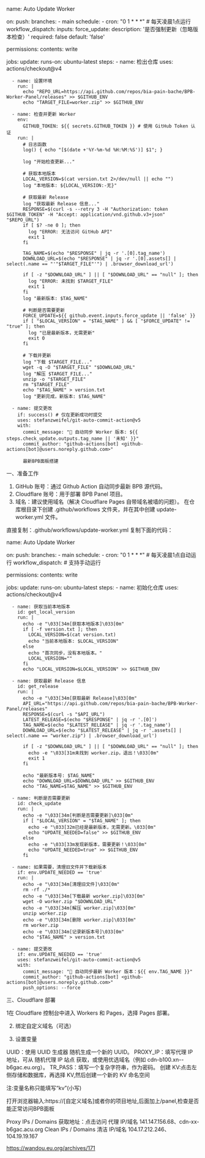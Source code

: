 name: Auto Update Worker

on:
  push:
    branches:
      - main
  schedule:
    - cron: "0 1 * * *" # 每天凌晨1点运行
  workflow_dispatch:
    inputs:
      force_update:
        description: '是否强制更新（忽略版本检查）'
        required: false
        default: 'false'

permissions:
  contents: write

jobs:
  update:
    runs-on: ubuntu-latest
    steps:
      - name: 检出仓库
        uses: actions/checkout@v4

      - name: 设置环境
        run: |
          echo "REPO_URL=https://api.github.com/repos/bia-pain-bache/BPB-Worker-Panel/releases" >> $GITHUB_ENV
          echo "TARGET_FILE=worker.zip" >> $GITHUB_ENV

      - name: 检查并更新 Worker
        env:
          GITHUB_TOKEN: ${{ secrets.GITHUB_TOKEN }} # 使用 GitHub Token 认证
        run: |
          # 日志函数
          log() { echo "[$(date +'%Y-%m-%d %H:%M:%S')] $1"; }

          log "开始检查更新..."

          # 获取本地版本
          LOCAL_VERSION=$(cat version.txt 2>/dev/null || echo "")
          log "本地版本: ${LOCAL_VERSION:-无}"

          # 获取最新 Release
          log "获取最新 Release 信息..."
          RESPONSE=$(curl -s --retry 3 -H "Authorization: token $GITHUB_TOKEN" -H "Accept: application/vnd.github.v3+json" "$REPO_URL")
          if [ $? -ne 0 ]; then
            log "ERROR: 无法访问 GitHub API"
            exit 1
          fi

          TAG_NAME=$(echo "$RESPONSE" | jq -r '.[0].tag_name')
          DOWNLOAD_URL=$(echo "$RESPONSE" | jq -r '.[0].assets[] | select(.name == "'"$TARGET_FILE"'") | .browser_download_url')

          if [ -z "$DOWNLOAD_URL" ] || [ "$DOWNLOAD_URL" == "null" ]; then
            log "ERROR: 未找到 $TARGET_FILE"
            exit 1
          fi
          log "最新版本: $TAG_NAME"

          # 判断是否需要更新
          FORCE_UPDATE=${{ github.event.inputs.force_update || 'false' }}
          if [ "$LOCAL_VERSION" = "$TAG_NAME" ] && [ "$FORCE_UPDATE" != "true" ]; then
            log "已是最新版本，无需更新"
            exit 0
          fi

          # 下载并更新
          log "下载 $TARGET_FILE..."
          wget -q -O "$TARGET_FILE" "$DOWNLOAD_URL"
          log "解压 $TARGET_FILE..."
          unzip -o "$TARGET_FILE"
          rm "$TARGET_FILE"
          echo "$TAG_NAME" > version.txt
          log "更新完成，新版本: $TAG_NAME"

      - name: 提交更改
        if: success() # 仅在更新成功时提交
        uses: stefanzweifel/git-auto-commit-action@v5
        with:
          commit_message: "🔄 自动同步 Worker 版本: ${{ steps.check_update.outputs.tag_name || '未知' }}"
          commit_author: "github-actions[bot] <github-actions[bot]@users.noreply.github.com>"

          最新BPB面板搭建
一、准备工作
1. GitHub 账号：通过 Github Action 自动同步最新 BPB 源代码。
2. Cloudflare 账号：用于部署 BPB Panel 项目。
3. 域名：建议使用域名（解决 Cloudflare Pages 自带域名被墙的问题）。
在仓库根目录下创建 .github/workflows 文件夹，并在其中创建 update-worker.yml 文件。

直接复制：.github/workflows/update-worker.yml
复制下面的代码：

name: Auto Update Worker

on:
  push:
    branches:
      - main
  schedule:
    - cron: "0 1 * * *" # 每天凌晨1点自动运行
  workflow_dispatch:     # 支持手动运行

permissions:
  contents: write

jobs:
  update:
    runs-on: ubuntu-latest
    steps:
      - name: 初始化仓库
        uses: actions/checkout@v4

      - name: 获取当前本地版本
        id: get_local_version
        run: |
          echo -e "\033[34m[获取本地版本]\033[0m"
          if [ -f version.txt ]; then
            LOCAL_VERSION=$(cat version.txt)
            echo "当前本地版本: $LOCAL_VERSION"
          else
            echo "首次同步，没有本地版本。"
            LOCAL_VERSION=""
          fi
          echo "LOCAL_VERSION=$LOCAL_VERSION" >> $GITHUB_ENV

      - name: 获取最新 Release 信息
        id: get_release
        run: |
          echo -e "\033[34m[获取最新 Release]\033[0m"
          API_URL="https://api.github.com/repos/bia-pain-bache/BPB-Worker-Panel/releases"
          RESPONSE=$(curl -s "$API_URL")
          LATEST_RELEASE=$(echo "$RESPONSE" | jq -r '.[0]')
          TAG_NAME=$(echo "$LATEST_RELEASE" | jq -r '.tag_name')
          DOWNLOAD_URL=$(echo "$LATEST_RELEASE" | jq -r '.assets[] | select(.name == "worker.zip") | .browser_download_url')

          if [ -z "$DOWNLOAD_URL" ] || [ "$DOWNLOAD_URL" == "null" ]; then
            echo -e "\033[31m未找到 worker.zip，退出！\033[0m"
            exit 1
          fi

          echo "最新版本号: $TAG_NAME"
          echo "DOWNLOAD_URL=$DOWNLOAD_URL" >> $GITHUB_ENV
          echo "TAG_NAME=$TAG_NAME" >> $GITHUB_ENV

      - name: 判断是否需要更新
        id: check_update
        run: |
          echo -e "\033[34m[判断是否需要更新]\033[0m"
          if [ "$LOCAL_VERSION" = "$TAG_NAME" ]; then
            echo -e "\033[32m已经是最新版本，无需更新。\033[0m"
            echo "UPDATE_NEEDED=false" >> $GITHUB_ENV
          else
            echo -e "\033[33m发现新版本，需要更新！\033[0m"
            echo "UPDATE_NEEDED=true" >> $GITHUB_ENV
          fi

      - name: 如果需要，清理旧文件并下载新版本
        if: env.UPDATE_NEEDED == 'true'
        run: |
          echo -e "\033[34m[清理旧文件]\033[0m"
          rm -rf ./*
          echo -e "\033[34m[下载最新 worker.zip]\033[0m"
          wget -O worker.zip "$DOWNLOAD_URL"
          echo -e "\033[34m[解压 worker.zip]\033[0m"
          unzip worker.zip
          echo -e "\033[34m[删除 worker.zip]\033[0m"
          rm worker.zip
          echo -e "\033[34m[记录新版本号]\033[0m"
          echo "$TAG_NAME" > version.txt

      - name: 提交更改
        if: env.UPDATE_NEEDED == 'true'
        uses: stefanzweifel/git-auto-commit-action@v5
        with:
          commit_message: "🔄 自动同步最新 Worker 版本：${{ env.TAG_NAME }}"
          commit_author: "github-actions[bot] <github-actions[bot]@users.noreply.github.com>"
          push_options: --force

三、Cloudflare 部署

1在 Cloudflare 控制台中进入 Workers 和 Pages，选择 Pages 部署。

2. 绑定自定义域名（可选）

3. 设置变量

UUID：使用 UUID 生成器 随机生成一个新的 UUID。
PROXY_IP：填写代理 IP 地址，可从 随机代理 IP 站点 获取，或使用优选域名（例如 cdn-b100.xn--b6gac.eu.org）。
TR_PASS：填写一个复杂字符串，作为密码。
创建 KV:点击左侧存储和数据库，再选择 KV,然后创建一个新的 KV 命名空间

注:变量名称只能填写“kv”(小写)

打开浏览器输入:https://[自定义域名]或者你的项目地址,后面加上/panel,检查是否能正常访问BPB面板

Proxy IPs / Domains 获取地址：点击访问	代理 IP/域名	141.147.156.68、cdn-xx-b6gac.acu.org
Clean IPs / Domains	清洁 IP/域名	104.17.212.246、104.19.19.167

https://wandou.eu.org/archives/171

